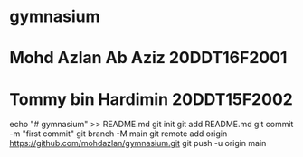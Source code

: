 # gymnasium
# Mohd Azlan Ab Aziz 20DDT16F2001
# Tommy bin Hardimin 20DDT15F2002


echo "# gymnasium" >> README.md
git init
git add README.md
git commit -m "first commit"
git branch -M main
git remote add origin https://github.com/mohdazlan/gymnasium.git
git push -u origin main